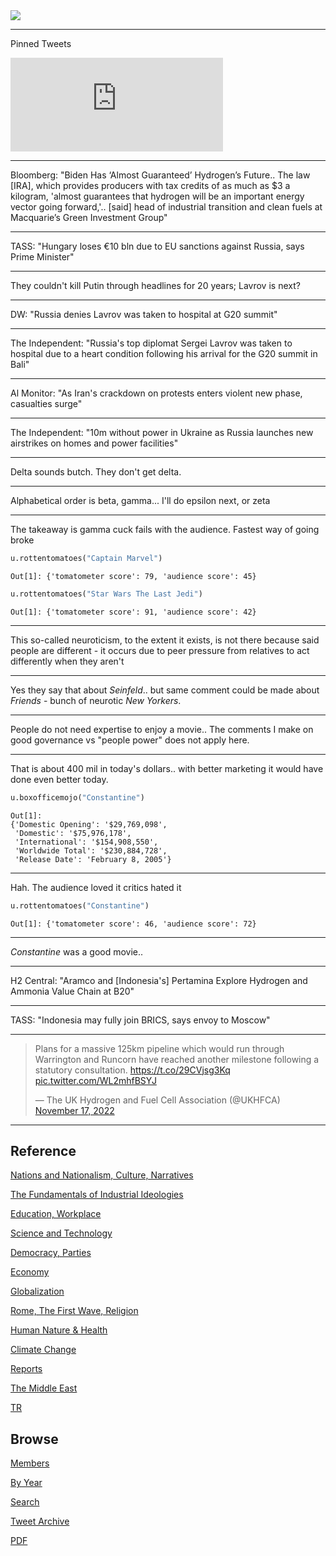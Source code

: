 <img src="https://drive.google.com/uc?export=view&id=1B2wf9R7AMH1d7Vw6e2mucLbIQ5NSjir7"/>

---

Pinned Tweets

<iframe width="340" src="https://www.youtube.com/embed/46y3FN4fKlE" title="E-Bikes, E-Scooters Injuries Multiplying" frameborder="0" allow="accelerometer; autoplay; clipboard-write; encrypted-media; gyroscope; picture-in-picture" allowfullscreen></iframe>

---

Bloomberg: "Biden Has ‘Almost Guaranteed’ Hydrogen’s Future..  The law
[IRA], which provides producers with tax credits of as much as $3 a
kilogram, 'almost guarantees that hydrogen will be an important energy
vector going forward,'.. [said] head of industrial transition and
clean fuels at Macquarie’s Green Investment Group"

---

TASS: "Hungary loses €10 bln due to EU sanctions against Russia, says
Prime Minister"

---

They couldn't kill Putin through headlines for 20 years; Lavrov is next?

---

DW: "Russia denies Lavrov was taken to hospital at G20 summit"

---

The Independent: "Russia's top diplomat Sergei Lavrov was taken to
hospital due to a heart condition following his arrival for the G20
summit in Bali"

---

Al Monitor: "As Iran's crackdown on protests enters violent new phase,
casualties surge"

---

The Independent: "10m without power in Ukraine as Russia launches new
airstrikes on homes and power facilities"

---

Delta sounds butch. They don't get delta.

---

Alphabetical order is beta, gamma... I'll do epsilon next, or zeta

---

The takeaway is gamma cuck fails with the audience. Fastest way of
going broke

```python
u.rottentomatoes("Captain Marvel")
```

```text
Out[1]: {'tomatometer score': 79, 'audience score': 45}
```

```python
u.rottentomatoes("Star Wars The Last Jedi")
```

```text
Out[1]: {'tomatometer score': 91, 'audience score': 42}
```

---

This so-called neuroticism, to the extent it exists, is not there
because said people are different - it occurs due to peer pressure
from relatives to act differently when they aren't

---

Yes they say that about *Seinfeld*.. but same comment could be made
about *Friends* - bunch of neurotic *New Yorkers*.

---

People do not need expertise to enjoy a movie.. The comments I make on
good governance vs "people power" does not apply here.

---

That is about 400 mil in today's dollars.. with better marketing it
would have done even better today.

```python
u.boxofficemojo("Constantine")
```

```text
Out[1]: 
{'Domestic Opening': '$29,769,098',
 'Domestic': '$75,976,178',
 'International': '$154,908,550',
 'Worldwide Total': '$230,884,728',
 'Release Date': 'February 8, 2005'}
```

---

Hah. The audience loved it critics hated it

```python
u.rottentomatoes("Constantine")
```

```text
Out[1]: {'tomatometer score': 46, 'audience score': 72}
```

---

*Constantine* was a good movie..

---

H2 Central: "Aramco and [Indonesia's] Pertamina Explore Hydrogen and
Ammonia Value Chain at B20"

---

TASS: "Indonesia may fully join BRICS, says envoy to Moscow"

---

<blockquote class="twitter-tweet"><p lang="en" dir="ltr">Plans for a massive 125km pipeline which would run through Warrington and Runcorn have reached another milestone following a statutory consultation. <a href="https://t.co/29CVjsg3Kq">https://t.co/29CVjsg3Kq</a> <a href="https://t.co/WL2mhfBSYJ">pic.twitter.com/WL2mhfBSYJ</a></p>&mdash; The UK Hydrogen and Fuel Cell Association (@UKHFCA) <a href="https://twitter.com/UKHFCA/status/1593258076630839306?ref_src=twsrc%5Etfw">November 17, 2022</a></blockquote> <script async src="https://platform.twitter.com/widgets.js" charset="utf-8"></script>

---

## Reference

[Nations and Nationalism, Culture, Narratives](2013/02/nations-and-nationalism.html)

[The Fundamentals of Industrial Ideologies](2011/04/fundamentals-of-industrial-ideologies.html)

[Education, Workplace](2017/09/education-workplace.html)

[Science and Technology](2018/09/science-technology.html)

[Democracy, Parties](2016/11/democracy.html)

[Economy](2018/05/economy.html)

[Globalization](2018/09/globalization.html)

[Rome, The First Wave, Religion](2017/12/rome.html)

[Human Nature & Health](2020/07/human-nature.html)

[Climate Change](2018/12/climate.html)

[Reports](2019/05/reports.html)

[The Middle East](2019/07/middleeast.html)

[TR](../tr)

## Browse

[Members](2022/08/members.html)

[By Year](years.html)

[Search](search.html)

[Tweet Archive](tweets/index.html)

[PDF](https://drive.google.com/uc?export=view&id=1FSi-1MnqXVq_PVTEXzzflwN8-7h92N_R)

